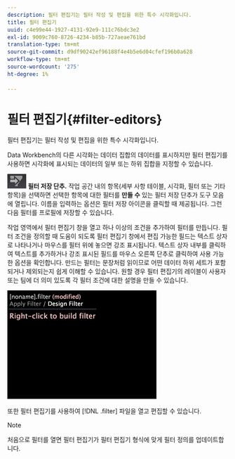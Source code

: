 ```yaml
---
description: 필터 편집기는 필터 작성 및 편집을 위한 특수 시각화입니다.
title: 필터 편집기
uuid: c4e99e44-1927-4131-92e9-111c76bdc3e2
exl-id: 9009c760-8726-4234-b85b-727aeae761bd
translation-type: tm+mt
source-git-commit: d9df90242ef96188f4e4b5e6d04cfef196b0a628
workflow-type: tm+mt
source-wordcount: '275'
ht-degree: 1%

---
```


# 필터 편집기{#filter-editors}

필터 편집기는 필터 작성 및 편집을 위한 특수 시각화입니다.

Data Workbench의 다른 시각화는 데이터 집합의 데이터를 표시하지만 필터 편집기를 사용하면 시각화에 표시되는 데이터의 일부 또는 하위 집합을 지정할 수 있습니다.

![](assets/filter_edit_toolbar.png) **필터 저장 단추.** 작업 공간 내의 항목(세부 사항 테이블, 시각화, 필터 또는 기타 항목)을 선택하면 선택한 항목에 대한 필터를  **만들 수** 있는 필터 저장 단추가 도구 모음에 열립니다. 이름을 입력하는 옵션은 필터 저장 아이콘을 클릭할 때 제공됩니다. 그런 다음 필터를 프로필에 저장할 수 있습니다.

작업 영역에서 필터 편집기 창을 열고 하나 이상의 조건을 추가하여 필터를 만듭니다. 필터 조건을 정의할 때 도움이 되도록 필터 편집기 창에서 편집 가능한 필드는 텍스트 상자로 나타나거나 마우스를 필터 위에 놓으면 강조 표시됩니다. 텍스트 상자 내부를 클릭하여 텍스트를 추가하거나 강조 표시된 필드를 마우스 오른쪽 단추로 클릭하여 사용 가능한 옵션을 확인합니다. 만드는 필터는 문장처럼 읽이므로 어떤 데이터 하위 세트가 포함되거나 제외되는지 쉽게 이해할 수 있습니다. 원할 경우 필터 편집기의 레이블이 사용자 또는 팀에 더 의미 있도록 각 필터 조건에 대한 설명을 만들 수 있습니다.

![](assets/vis_FilterEditor_Blank.png)

또한 필터 편집기를 사용하여 [!DNL .filter] 파일을 열고 편집할 수 있습니다.

>[!NOTE]
>
>처음으로 필터를 열면 필터 편집기가 필터 편집기 형식에 맞게 필터 정의를 업데이트합니다.
